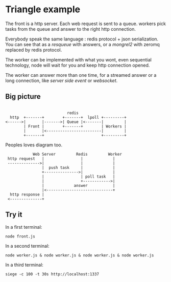 Triangle example
================

The front is a http server. Each web request is sent to a queue.
workers pick tasks from the queue and answer to the right http connection.

Everybody speak the same language : redis protocol + json serialization.
You can see that as a _resqueue_ with answers,
or a _mongrel2_ with zeromq replaced by redis protocol.

The worker can be implemented with what you wont, even sequential technology,
node will wait for you and keep http connection opened.

The worker can answer more than one time, for a streamed answer or
a long connection, like _server side event_ or _websocket_.

Big picture
-----------

```

                           redis
  http  +-------+        +-------+  lpoll +---------+
<------>|       |------->| Queue |<-------|         |
        | Front |        +-------+        | Workers |
        |       |<------------------------|         |
        +-------+                         +---------+

```

Peoples loves diagram too.

```
            Web Server         Redis         Worker
 http request   |                |             |
 -------------->|                |             |
                |  push task     |             |
                +--------------->|             |
                |                | poll task   |
                |                +------------>|
                |             answer           |
                |<-----------------------------+
  http response |
 <--------------+

```

Try it
------

In a first terminal:

    node front.js

In a second terminal:

    node worker.js & node worker.js & node worker.js & node worker.js

In a third terminal:

    siege -c 100 -t 30s http://localhost:1337
